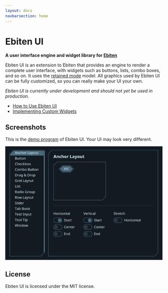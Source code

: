 ```yaml
---
layout: docs
navbarsection: home
---
```


Ebiten UI
=========

**A user interface engine and widget library for [Ebiten]**

Ebiten UI is an extension to Ebiten that provides an engine to render a complete user interface,
with widgets such as buttons, lists, combo boxes, and so on. It uses the [retained mode] model.
All graphics used by Ebiten UI can be fully customized, so you can really make your UI your own.

*Ebiten UI is currently under development and should not yet be used in production.*

- [How to Use Ebiten UI](/usage)
- [Implementing Custom Widgets](/custom-widgets)


Screenshots
-----------

This is the [demo program] of Ebiten UI. Your UI may look very different.

![Screenshots](ebiten-ui.gif)


License
-------

Ebiten UI is licensed under the MIT license.



[demo program]: https://github.com/blizzy78/ebitenui/tree/master/_demo
[Ebiten]: https://ebiten.org
[retained mode]: https://en.wikipedia.org/wiki/Retained_mode
